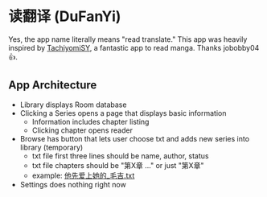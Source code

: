 # 读翻译 (DuFanYi)
Yes, the app name literally means "read translate." This app was heavily inspired by [TachiyomiSY](https://github.com/jobobby04/TachiyomiSY), a fantastic app to read manga. Thanks jobobby04 👍.

## App Architecture
- Library displays Room database
- Clicking a Series opens a page that displays basic information
  - Information includes chapter listing
  - Clicking chapter opens reader
- Browse has button that lets user choose txt and adds new series into library (temporary)
  - txt file first three lines should be name, author, status
  - txt file chapters should be "第X章 ..." or just "第X章"
  - example: [他先爱上她的_毛吉.txt](https://github.com/user-attachments/files/16183211/_.txt)
- Settings does nothing right now
